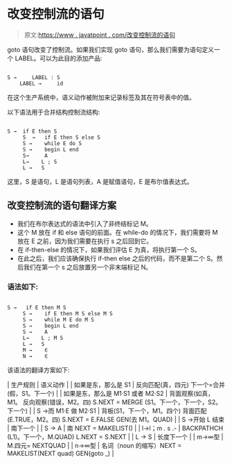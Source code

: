 # 改变控制流的语句

> 原文:[https://www . javatpoint . com/改变控制流的语句](https://www.javatpoint.com/statements-that-alter-the-flow-of-control)

goto 语句改变了控制流。如果我们实现 goto 语句，那么我们需要为语句定义一个 LABEL。可以为此目的添加产品:

```

S →     LABEL : S
    LABEL →     id

```

在这个生产系统中，语义动作被附加来记录标签及其在符号表中的值。

以下语法用于合并结构控制流结构:

```

S →  if E then S
     S  →   if E then S else S
     S →    while E do S
     S →    begin L end
     S→     A
     L→    L ; S
     L →   S

```

这里，S 是语句，L 是语句列表，A 是赋值语句，E 是布尔值表达式。

## 改变控制流的语句翻译方案

*   我们在布尔表达式的语法中引入了非终结标记 M。
*   这个 M 放在 if 和 else 语句的前面。在 while-do 的情况下，我们需要将 M 放在 E 之前，因为我们需要在执行 s 之后回到它。
*   在 if-then-else 的情况下，如果我们评估 E 为真，将执行第一个 S。
*   在此之后，我们应该确保执行 if-then else 之后的代码，而不是第二个 S。然后我们在第一个 s 之后放置另一个非末端标记 N。

### 语法如下:

```

S →   if E then M S
     S →    if E then M S else M S
     S →    while M E do M S
     S →    begin L end
     S →    A
     L→    L ; M S
     L →   S
     M →    ∈
     N →    ∈

```

该语法的翻译方案如下:

| 生产规则 | 语义动作 |
| 如果是东，那么是 S1 | 反向匹配(真，四元)
下一个=合并(假，S1。下一个) |
| 如果是东，那么是 M1·S1 或者 M2·S2 | 背面观察(如真，M1。
反向观察(错误，M2。四)
S.NEXT = MERGE (S1。下一个，下一个，S2。下一个) |
| S →而 M1·E 做 M2·S1 | 背板(S1，下一个，M1。四个)
背面匹配(E.TRUE，M2。四)
S.NEXT = E.FALSE
GEN(去 M1。QUAD) |
| S →开始 L 结束 | 南下一个 |
| S → A | 南 NEXT = MAKELIST() |
| l→l；m . s .- | BACKPATHCH (L1)。下一个，M.QUAD)
L.NEXT = S.NEXT |
| L → S | 长度下一个 |
| m→∞型 | M.四元= NEXTQUAD |
| n→∞型 | 名词（noun 的缩写）NEXT = MAKELIST(NEXT quad)
GEN(goto _) |